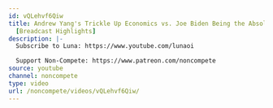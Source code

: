 ```yaml
---
id: vQLehvf6Qiw
title: Andrew Yang's Trickle Up Economics vs. Joe Biden Being the Absoluute Worst
  [Breadcast Highlights]
description: |-
  Subscribe to Luna: https://www.youtube.com/lunaoi

  Support Non-Compete: https://www.patreon.com/noncompete
source: youtube
channel: noncompete
type: video
url: /noncompete/videos/vQLehvf6Qiw/
---
```

